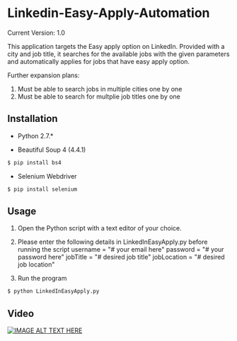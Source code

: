 # Linkedin-Easy-Apply-Automation

Current Version: 1.0

This application targets the Easy apply option on LinkedIn. Provided with a city and job title, it searches for the available jobs with the given parameters and automatically applies for jobs that have easy apply option.

Further expansion plans:
1) Must be able to search jobs in multiple cities one by one
2) Must be able to search for multplie job titles one by one

## Installation

* Python 2.7.*

* Beautiful Soup 4 (4.4.1)
```sh
$ pip install bs4
```
* Selenium Webdriver
```sh
$ pip install selenium
```

## Usage

1) Open the Python script with a text editor of your choice.

2) Please enter the following details in LinkedInEasyApply.py before running the script
username =  "# your email here"
password =  "# your password here"
jobTitle =  "# desired job title"
jobLocation = "# desired job location"

3) Run the program
```sh
$ python LinkedInEasyApply.py
```


## Video

[![IMAGE ALT TEXT HERE](http://img.youtube.com/vi/zkwPKM3id7M/0.jpg)](https://www.youtube.com/watch?v=zkwPKM3id7M&feature=youtu.be)